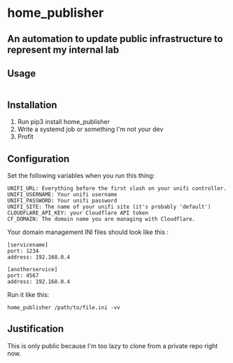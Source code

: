 # home_publisher
## An automation to update public infrastructure to represent my internal lab

## Usage

```

```

## Installation

1. Run pip3 install home_publisher
2. Write a systemd job or something I'm not your dev
3. Profit

## Configuration

Set the following variables when you run this thing:

```
UNIFI_URL: Everything before the first slash on your unifi controller.
UNIFI_USERNAME: Your unifi username
UNIFI_PASSWORD: Your unifi password
UNIFI_SITE: The name of your unifi site (it's probably 'default')
CLOUDFLARE_API_KEY: your Cloudflare API token
CF_DOMAIN: The domain name you are managing with Cloudflare.
```

Your domain management INI files should look like this :

```
[servicename]
port: 1234
address: 192.168.0.4

[anotherservice]
port: 4567
address: 192.168.0.4
```

Run it like this:

`home_publisher /path/to/file.ini -vv`

## Justification

This is only public because I'm too lazy to clone from a private repo right now.

